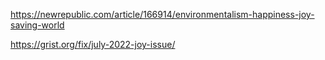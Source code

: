 https://newrepublic.com/article/166914/environmentalism-happiness-joy-saving-world

https://grist.org/fix/july-2022-joy-issue/
